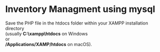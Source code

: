 # **Inventory Managment using mysql**

Save the PHP file in the htdocs folder within your XAMPP installation directory<br> (usually 
**C:\xampp\htdocs** on Windows <br>
or <br>
**/Applications/XAMP/htdocs** on macOS).
